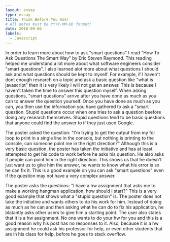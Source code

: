 ```yaml
---
layout: essay
type: essay
title: Think Before You Ask!
# All dates must be YYYY-MM-DD format!
date: 2018-09-06
labels:
  - Javascript
---
```

In order to learn more about how to ask "smart questions" I read "How To Ask Questions The Smart Way" by Eric Steven Raymond. This reading helped me understand a lot more about what software engineers consider "smart questions". I also learned alot more about what questions I should ask and what questions should be kept to myself. For example, if I haven't dont enough research on a topic and ask a basic question like "what is javascript" then it is very likely I will not get an answer. This is because I haven't taken the time to answer this question myself. When asking questions, "smart questions" arrive after you have done as much as you can to answer the question yourself. Once you have done as much as you can, you then use the information you have gathered to ask a "smart question. Stupid questions occur when one tries to ask a question beefore doing any research themselves. Stupid questions tend to be basic questions that anyone could find the answer to if they just used Google. 

The poster asked the question: "I'm trying to get the output from my for loop to print in a single line in the console, but nothing is printing to the console, can someone point me in the right direction?" Although this is a very basic question, the poster has taken the initiative and has at least attempted to get his code to work before he asks his question. He also asks if people can point him in the right direction. This shows us that he doesn't just want us to give him the answer, he wants to know what his error is so he can fix it. This is a good example on you can ask "smart questions" even if the question may not have a very complex answer. 

The poster asks the questions: "I have a hw assignment that asks me to make a working hangman application, how should I start?" This is a very good example that shows what a "stupid question" is. The poster does not take the initiative and wants others to do his work for him. Instead of doing as much as he can and then asking what he can do to fix his application, he blatantly asks other users to give him a starting point. The user also states that it is a hw assignment. No one wants to do your hw for you and this is a good reason why his post has no responses to it. Also, because it is a hw assignment he could ask his professor for help, or even other students that are in his class for help, before he goes to stack overflow. 






